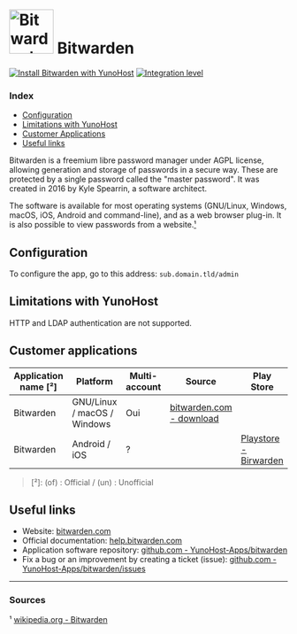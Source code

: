 # <img src="/images/bitwarden_logo.png" width="80px" alt="Bitwarden's logo"> Bitwarden

[![Install Bitwarden with YunoHost](https://install-app.yunohost.org/install-with-yunohost.svg)](https://install-app.yunohost.org/?app=bitwarden) [![Integration level](https://dash.yunohost.org/integration/bitwarden.svg)](https://dash.yunohost.org/appci/app/bitwarden)

### Index

- [Configuration](#configuration)
- [Limitations with YunoHost](#limitations-with-yunohost)
- [Customer Applications](#customer-applications)
- [Useful links](#useful-links)

Bitwarden is a freemium libre password manager under AGPL license, allowing generation and storage of passwords in a secure way. These are protected by a single password called the "master password". It was created in 2016 by Kyle Spearrin, a software architect.

The software is available for most operating systems (GNU/Linux, Windows, macOS, iOS, Android and command-line), and as a web browser plug-in. It is also possible to view passwords from a website.[¹](#sources)

## Configuration

To configure the app, go to this address: `sub.domain.tld/admin`

## Limitations with YunoHost

HTTP and LDAP authentication are not supported.

## Customer applications

| Application name [²] | Platform | Multi-account | Source | Play Store | F-Droid | Apple Store |
|----------------------|----------|---------------|--------|------------|---------|-------------|
| Bitwarden | GNU/Linux / macOS / Windows  | Oui | [bitwarden.com - download](https://bitwarden.com/#download) |
| Bitwarden | Android / iOS | ? |  | [Playstore - Birwarden](https://play.google.com/store/apps/details?id=com.x8bit.bitwarden) | X | [App Store - Bitwarden](https://itunes.apple.com/app/bitwarden-free-password-manager/id1137397744?mt=8) |

> [²]: (of) : Official / (un) : Unofficial

## Useful links

+ Website: [bitwarden.com](https://bitwarden.com/)
+ Official documentation: [help.bitwarden.com](https://help.bitwarden.com/)
+ Application software repository: [github.com - YunoHost-Apps/bitwarden](https://github.com/YunoHost-Apps/bitwarden_ynh)
+ Fix a bug or an improvement by creating a ticket (issue): [github.com - YunoHost-Apps/bitwarden/issues](https://github.com/YunoHost-Apps/bitwarden_ynh/issues)

-----

### Sources

¹ [wikipedia.org - Bitwarden](https://en.wikipedia.org/wiki/Bitwarden)
